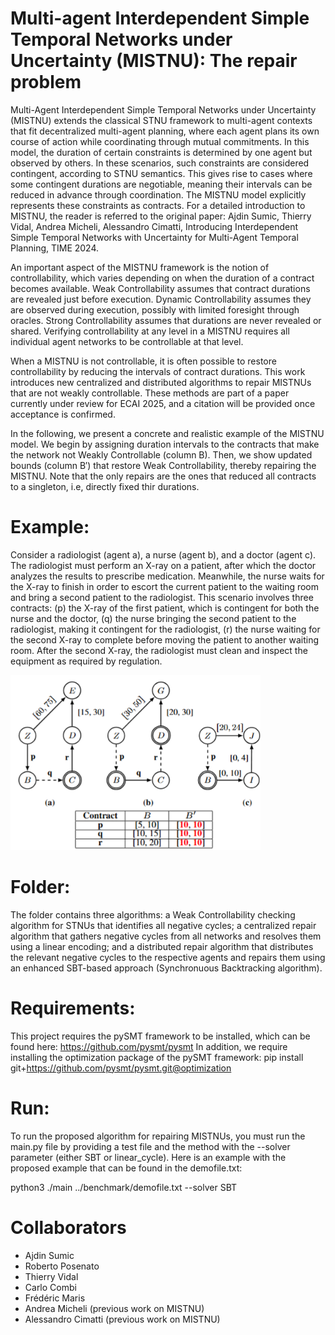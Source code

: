 # Multi-agent Interdependent Simple Temporal Networks under Uncertainty (MISTNU): The repair problem

Multi-Agent Interdependent Simple Temporal Networks under Uncertainty (MISTNU) extends the classical STNU framework to multi-agent contexts that fit decentralized multi-agent planning, where each agent plans its own course of action while coordinating through mutual commitments. In this model, the duration of certain constraints is determined by one agent but observed by others. In these scenarios, such constraints are considered contingent, according to STNU semantics. This gives rise to cases where some contingent durations are negotiable, meaning their intervals can be reduced in advance through coordination. The MISTNU model explicitly represents these constraints as contracts. For a detailed introduction to MISTNU, the reader is referred to the original paper: Ajdin Sumic, Thierry Vidal, Andrea Micheli, Alessandro Cimatti, Introducing Interdependent Simple Temporal Networks with Uncertainty for Multi-Agent Temporal Planning, TIME 2024.

An important aspect of the MISTNU framework is the notion of controllability, which varies depending on when the duration of a contract becomes available. Weak Controllability assumes that contract durations are revealed just before execution. Dynamic Controllability assumes they are observed during execution, possibly with limited foresight through oracles. Strong Controllability assumes that durations are never revealed or shared. Verifying controllability at any level in a MISTNU requires all individual agent networks to be controllable at that level.

When a MISTNU is not controllable, it is often possible to restore controllability by reducing the intervals of contract durations. This work introduces new centralized and distributed algorithms to repair MISTNUs that are not weakly controllable. These methods are part of a paper currently under review for ECAI 2025, and a citation will be provided once acceptance is confirmed.

In the following, we present a concrete and realistic example of the MISTNU model. We begin by assigning duration intervals to the contracts that make the network not Weakly Controllable (column B). Then, we show updated bounds (column B′) that restore Weak Controllability, thereby repairing the MISTNU. Note that the only repairs are the ones that reduced all contracts to a singleton, i.e, directly fixed thir durations.


# Example:

Consider a radiologist (agent a), a nurse (agent b), and a doctor (agent c). The radiologist must perform an X-ray on a patient, after which the doctor analyzes the results to prescribe medication. Meanwhile, the nurse waits for the X-ray to finish in order to escort the current patient to the waiting room and bring a second patient to the radiologist. This scenario involves three contracts: (p) the X-ray of the first patient, which is contingent for both the nurse and the doctor, (q) the nurse bringing the second patient to the radiologist, making it contingent for the radiologist, (r) the nurse waiting for the second X-ray to complete before moving the patient to another waiting room. After the second X-ray, the radiologist must clean and inspect the equipment as required by regulation.

<img src='MISTNU_example_picture.png' width='400px'/>


# Folder:

The folder contains three algorithms: a Weak Controllability checking algorithm for STNUs that identifies all negative cycles; a centralized repair algorithm that gathers negative cycles from all networks and resolves them using a linear encoding; and a distributed repair algorithm that distributes the relevant negative cycles to the respective agents and repairs them using an enhanced SBT-based approach (Synchronuous Backtracking algorithm).

#  Requirements:

This project requires the pySMT framework to be installed, which can be found here: https://github.com/pysmt/pysmt 
In addition, we require installing the optimization package of the pySMT framework: pip install git+https://github.com/pysmt/pysmt.git@optimization

# Run:

To run the proposed algorithm for repairing MISTNUs, you must run the main.py file by providing a test file and the method with the --solver parameter (either SBT or linear_cycle).  Here is an example with the proposed example that can be found in the demofile.txt:

python3 ./main ../benchmark/demofile.txt --solver SBT

# Collaborators

- Ajdin Sumic
- Roberto Posenato
- Thierry Vidal
- Carlo Combi
- Frédéric Maris
- Andrea Micheli (previous work on MISTNU)
- Alessandro Cimatti (previous work on MISTNU)




